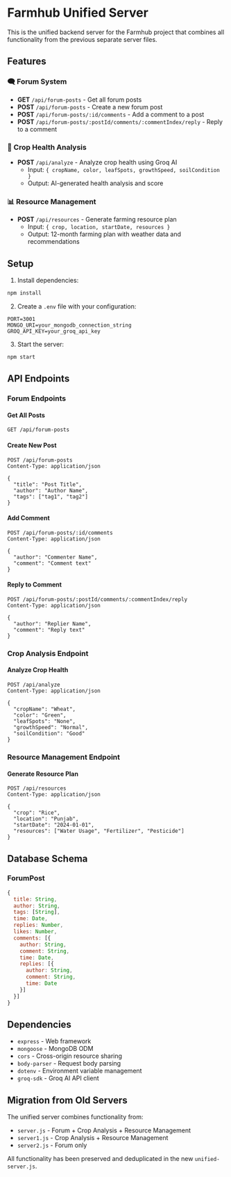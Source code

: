 # Farmhub Unified Server

This is the unified backend server for the Farmhub project that combines all functionality from the previous separate server files.

## Features

### 🗨️ Forum System
- **GET** `/api/forum-posts` - Get all forum posts
- **POST** `/api/forum-posts` - Create a new forum post
- **POST** `/api/forum-posts/:id/comments` - Add a comment to a post
- **POST** `/api/forum-posts/:postId/comments/:commentIndex/reply` - Reply to a comment

### 🌱 Crop Health Analysis
- **POST** `/api/analyze` - Analyze crop health using Groq AI
  - Input: `{ cropName, color, leafSpots, growthSpeed, soilCondition }`
  - Output: AI-generated health analysis and score

### 📊 Resource Management
- **POST** `/api/resources` - Generate farming resource plan
  - Input: `{ crop, location, startDate, resources }`
  - Output: 12-month farming plan with weather data and recommendations

## Setup

1. Install dependencies:
```bash
npm install
```

2. Create a `.env` file with your configuration:
```env
PORT=3001
MONGO_URI=your_mongodb_connection_string
GROQ_API_KEY=your_groq_api_key
```

3. Start the server:
```bash
npm start
```

## API Endpoints

### Forum Endpoints

#### Get All Posts
```http
GET /api/forum-posts
```

#### Create New Post
```http
POST /api/forum-posts
Content-Type: application/json

{
  "title": "Post Title",
  "author": "Author Name",
  "tags": ["tag1", "tag2"]
}
```

#### Add Comment
```http
POST /api/forum-posts/:id/comments
Content-Type: application/json

{
  "author": "Commenter Name",
  "comment": "Comment text"
}
```

#### Reply to Comment
```http
POST /api/forum-posts/:postId/comments/:commentIndex/reply
Content-Type: application/json

{
  "author": "Replier Name",
  "comment": "Reply text"
}
```

### Crop Analysis Endpoint

#### Analyze Crop Health
```http
POST /api/analyze
Content-Type: application/json

{
  "cropName": "Wheat",
  "color": "Green",
  "leafSpots": "None",
  "growthSpeed": "Normal",
  "soilCondition": "Good"
}
```

### Resource Management Endpoint

#### Generate Resource Plan
```http
POST /api/resources
Content-Type: application/json

{
  "crop": "Rice",
  "location": "Punjab",
  "startDate": "2024-01-01",
  "resources": ["Water Usage", "Fertilizer", "Pesticide"]
}
```

## Database Schema

### ForumPost
```javascript
{
  title: String,
  author: String,
  tags: [String],
  time: Date,
  replies: Number,
  likes: Number,
  comments: [{
    author: String,
    comment: String,
    time: Date,
    replies: [{
      author: String,
      comment: String,
      time: Date
    }]
  }]
}
```

## Dependencies

- `express` - Web framework
- `mongoose` - MongoDB ODM
- `cors` - Cross-origin resource sharing
- `body-parser` - Request body parsing
- `dotenv` - Environment variable management
- `groq-sdk` - Groq AI API client

## Migration from Old Servers

The unified server combines functionality from:
- `server.js` - Forum + Crop Analysis + Resource Management
- `server1.js` - Crop Analysis + Resource Management  
- `server2.js` - Forum only

All functionality has been preserved and deduplicated in the new `unified-server.js`. 